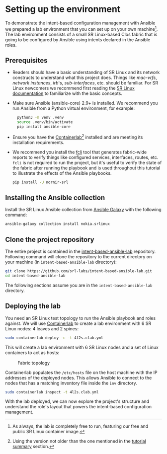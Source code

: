 # Setting up the environment

To demonstrate the intent-based configuration management with Ansible we prepared a lab environment that you can set up on your own machine[^1]. The lab environment consists of a small SR Linux-based Clos fabric that is going to be configured by Ansible using intents declared in the Ansible roles.

## Prerequisites

- Readers should have a basic understanding of SR Linux and its network constructs to understand what this project does. Things like _mac-vrfs_, _network instances_, _irb_'s, _sub-interfaces_, etc. should be familiar. For SR Linux newcomers we recommend first reading the [SR Linux documentation](https://documentation.nokia.com/srlinux/) to familiarize with the basic concepts.

- Make sure Ansible (ansible-core) 2.9+ is installed. We recommend you run Ansible from a Python virtual environment, for example:

    ```bash title="Creating a venv and installing ansible-core"
      python3 -m venv .venv
      source .venv/bin/activate
      pip install ansible-core
    ```

- Ensure you have the [Containerlab](https://containerlab.dev/install)[^2] installed and are meeting its installation requirements.

- We recommend you install the [fcli](https://github.com/srl-labs/nornir-srl#readme) tool that generates fabric-wide reports to verify things like configured services, interfaces, routes, etc.  
  `fcli` is not required to run the project, but it's useful to verify the state of the fabric after running the playbook and is used throughout this tutorial to illustrate the effects of the Ansible playbooks.

    ```bash
    pip install -U nornir-srl
    ```

## Installing the Ansible collection

Install the SR Linux Ansible collection from [Ansible Galaxy](https://galaxy.ansible.com/nokia/srlinux/) with the following command:

```bash
ansible-galaxy collection install nokia.srlinux
```

## Clone the project repository

The entire project is contained in the [intent-based-ansible-lab][intent-based-ansible-lab] repository. Following command will clone the repository to the current directory on your machine (in `intent-based-ansible-lab` directory):

  ```bash
  git clone https://github.com/srl-labs/intent-based-ansible-lab.git
  cd intent-based-ansible-lab
  ```

The following sections assume you are in the `intent-based-ansible-lab` directory.

## Deploying the lab

You need an SR Linux test topology to run the Ansible playbook and roles against. We will use [Containerlab](https://containerlab.dev/) to create a lab environment with 6 SR Linux nodes: 4 leaves and 2 spines:

```bash
sudo containerlab deploy -c -t 4l2s.clab.yml
```

This will create a lab environment with 6 SR Linux nodes and a set of Linux containers to act as hosts:

<figure markdown>
  <div class="mxgraph" style="max-width:100%;border:1px solid transparent;margin:0 auto; display:block;" data-mxgraph='{"page":0,"zoom":2,"highlight":"#0000ff","nav":true,"check-visible-state":true,"resize":true,"url":"https://raw.githubusercontent.com/wdesmedt/ansible-srl-demo/main/img/ansible-srl-topo.drawio.svg"}'></div>
  <figcaption> Fabric topology</figcaption>
</figure>

Containerlab populates the `/etc/hosts` file on the host machine with the IP addresses of the deployed nodes. This allows Ansible to connect to the nodes that has a matching inventory file inside the `inv` directory.

```bash title="Verifying that all lab nodes are up and running"
sudo containerlab inspect -t 4l2s.clab.yml
```

With the lab deployed, we can now explore the project's structure and understand the role's layout that powers the intent-based configuration management.

[intent-based-ansible-lab]: https://github.com/srl-labs/intent-based-ansible-lab
[^1]: As always, the lab is completely free to run, featuring our free and public SR Linux container image.
[^2]: Using the version not older than the one mentioned in the [tutorial summary](index.md) section.
<script type="text/javascript" src="https://viewer.diagrams.net/js/viewer-static.min.js" async></script>
